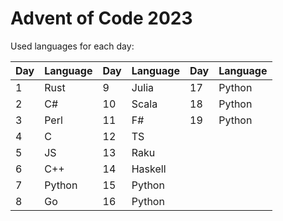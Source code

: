 # Advent of Code 2023

Used languages for each day:

| Day | Language | Day | Language | Day | Language |
|-----|----------|-----|----------|-----| ---------|
|  1  | Rust     |  9  | Julia    | 17  | Python   |
|  2  | C#       | 10  | Scala    | 18  | Python   |
|  3  | Perl     | 11  | F#       | 19  | Python   |
|  4  | C        | 12  | TS       |
|  5  | JS       | 13  | Raku     |
|  6  | C++      | 14  | Haskell  |
|  7  | Python   | 15  | Python   |
|  8  | Go       | 16  | Python   |
